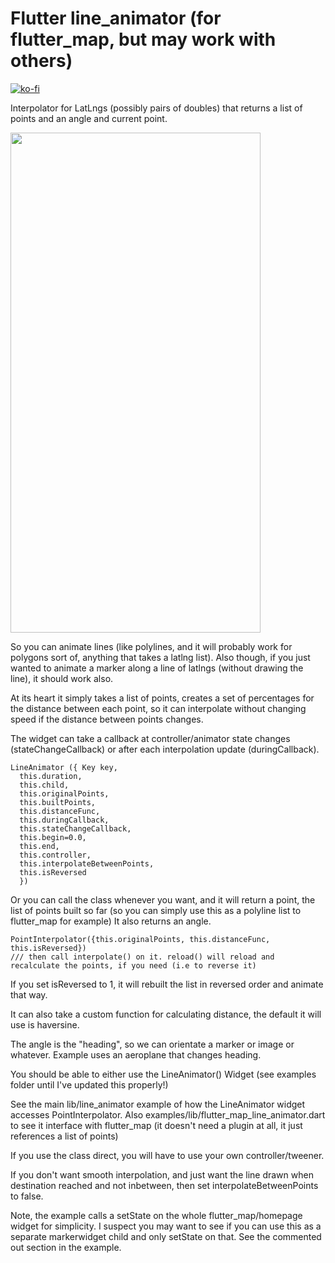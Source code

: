 # Flutter line_animator (for flutter_map, but may work with others)

[![ko-fi](https://ko-fi.com/img/githubbutton_sm.svg)](https://ko-fi.com/F1F8E2YBE)

Interpolator for LatLngs (possibly pairs of doubles) that returns a list of points and an angle and current point.

<img src="https://github.com/ibrierley/line_animator/raw/master/lineanim.gif" width="400" height="800">

So you can animate lines (like polylines, and it will probably work for polygons sort of, anything that takes a latlng list).
Also though, if you just wanted to animate a marker along a line of latlngs (without drawing the line), it should work also.

At its heart it simply takes a list of points, creates a set of percentages for the distance between each point, so it can interpolate without changing speed
if the distance between points changes.

The widget can take a callback at controller/animator state changes (stateChangeCallback) or after each interpolation update (duringCallback).
```
LineAnimator ({ Key key, 
  this.duration, 
  this.child, 
  this.originalPoints, 
  this.builtPoints, 
  this.distanceFunc,
  this.duringCallback,
  this.stateChangeCallback,
  this.begin=0.0, 
  this.end, 
  this.controller, 
  this.interpolateBetweenPoints,
  this.isReversed 
  })
  ```

Or you can call the class whenever you want, and it will return a point, the list of points built so far (so you can simply use this as a polyline list to flutter_map for example)
It also returns an angle.
```
PointInterpolator({this.originalPoints, this.distanceFunc, this.isReversed})
/// then call interpolate() on it. reload() will reload and recalculate the points, if you need (i.e to reverse it)
```

If you set isReversed to 1, it will rebuilt the list in reversed order and animate that way.

It can also take a custom function for calculating distance, the default it will use is haversine.

The angle is the "heading", so we can orientate a marker or image or whatever. Example uses an aeroplane that changes heading.

You should be able to either use the LineAnimator() Widget (see examples folder until I've updated this properly!)

See the main lib/line_animator example of how the LineAnimator widget accesses PointInterpolator. Also examples/lib/flutter_map_line_animator.dart to see it interface with flutter_map (it doesn't need a plugin at all, it just references a list of points)

If you use the class direct, you will have to use your own controller/tweener.

If you don't want smooth interpolation, and just want the line drawn when destination reached and not inbetween, then set interpolateBetweenPoints to false.

Note, the example calls a setState on the whole flutter_map/homepage widget for simplicity. I suspect you may want to see if you can use this as a separate markerwidget child and only setState on that. See the commented out section in the example.




